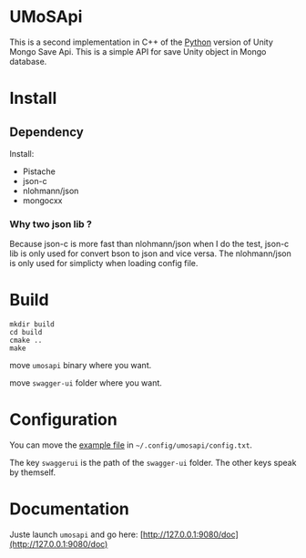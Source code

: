 # UMoSApi

This is a second implementation in C++ of the [Python](https://git.neodarz.net/pro/umosapi.git/about/)
version of Unity Mongo Save Api. This is a simple API for save Unity object in
Mongo database.

# Install

## Dependency

Install:

- Pistache
- json-c
- nlohmann/json
- mongocxx

### Why two json lib ?

Because json-c is more fast than nlohmann/json when I do the test, json-c lib
is only used for convert bson to json and vice versa. The nlohmann/json is
only used for simplicty when loading config file.

# Build

```
mkdir build
cd build
cmake ..
make
```

move `umosapi` binary where you want.

move `swagger-ui` folder where you want.

# Configuration

You can move the [example file](https://git.neodarz.net/pro/umosapicpp.git/tree/config.txt)
in `~/.config/umosapi/config.txt`.

The key `swaggerui` is the path of the `swagger-ui` folder. The other keys
speak by themself.

# Documentation

Juste launch `umosapi` and go here: [http://127.0.0.1:9080/doc](http://127.0.0.1:9080/doc)
